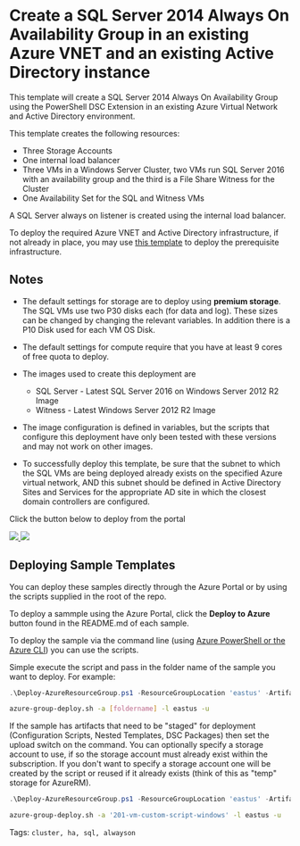 # Create a SQL Server 2014 Always On Availability Group in an existing Azure VNET and an existing Active Directory instance

This template will create a SQL Server 2014 Always On Availability Group using the PowerShell DSC Extension in an existing Azure Virtual Network and Active Directory environment.

This template creates the following resources:

+	Three Storage Accounts
+	One internal load balancer
+	Three VMs in a Windows Server Cluster, two VMs run SQL Server 2016 with an availability group and the third is a File Share Witness for the Cluster
+	One Availability Set for the SQL and Witness VMs

A SQL Server always on listener is created using the internal load balancer.

To deploy the required Azure VNET and Active Directory infrastructure, if not already in place, you may use <a href="https://github.com/Azure/azure-quickstart-templates/tree/master/active-directory-new-domain-ha-2-dc">this template</a> to deploy the prerequisite infrastructure.

## Notes

+	The default settings for storage are to deploy using **premium storage**.  The SQL VMs use two P30 disks each (for data and log).  These sizes can be changed by changing the relevant variables. In addition there is a P10 Disk used for each VM OS Disk.

+ 	The default settings for compute require that you have at least 9 cores of free quota to deploy.

+ 	The images used to create this deployment are
	+ 	SQL Server - Latest SQL Server 2016 on Windows Server 2012 R2 Image
	+ 	Witness - Latest Windows Server 2012 R2 Image

+ 	The image configuration is defined in variables, but the scripts that configure this deployment have only been tested with these versions and may not work on other images.

+	To successfully deploy this template, be sure that the subnet to which the SQL VMs are being deployed already exists on the specified Azure virtual network, AND this subnet should be defined in Active Directory Sites and Services for the appropriate AD site in which the closest domain controllers are configured.

Click the button below to deploy from the portal

<a href="https://portal.azure.com/#create/Microsoft.Template/uri/https%3A%2F%2Fraw.githubusercontent.com%2Falbertwo1978%2Fsql-server-2016-alwayson-existing-vnet-and-ad%2Fmaster%2Fazuredeploy.json" target="_blank">
    <img src="http://azuredeploy.net/deploybutton.png"/>
</a>
<a href="http://armviz.io/#/?load=https%3A%2F%2Fraw.githubusercontent.com%2Falbertwo1978%2Fsql-server-2016-alwayson-existing-vnet-and-ad%2Fmaster%2Fazuredeploy.json" target="_blank">
    <img src="http://armviz.io/visualizebutton.png"/>
</a>

## Deploying Sample Templates

You can deploy these samples directly through the Azure Portal or by using the scripts supplied in the root of the repo.

To deploy a sammple using the Azure Portal, click the **Deploy to Azure** button found in the README.md of each sample.

To deploy the sample via the command line (using [Azure PowerShell or the Azure CLI](https://azure.microsoft.com/en-us/downloads/)) you can use the scripts.

Simple execute the script and pass in the folder name of the sample you want to deploy.  For example:

```PowerShell
.\Deploy-AzureResourceGroup.ps1 -ResourceGroupLocation 'eastus' -ArtifactsStagingDirectory '[foldername]'
```
```bash
azure-group-deploy.sh -a [foldername] -l eastus -u
```
If the sample has artifacts that need to be "staged" for deployment (Configuration Scripts, Nested Templates, DSC Packages) then set the upload switch on the command.
You can optionally specify a storage account to use, if so the storage account must already exist within the subscription.  If you don't want to specify a storage account
one will be created by the script or reused if it already exists (think of this as "temp" storage for AzureRM).

```PowerShell
.\Deploy-AzureResourceGroup.ps1 -ResourceGroupLocation 'eastus' -ArtifactsStagingDirectory '201-vm-custom-script-windows' -UploadArtifacts 
```
```bash
azure-group-deploy.sh -a '201-vm-custom-script-windows' -l eastus -u
```
Tags: ``cluster, ha, sql, alwayson``